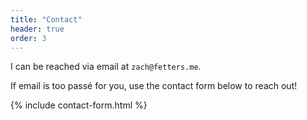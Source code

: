 ```yaml
---
title: "Contact"
header: true
order: 3
---
```

I can be reached via email at `zach@fetters.me`.

If email is too passé for you, use the contact form below to reach out!

{% include contact-form.html %}
